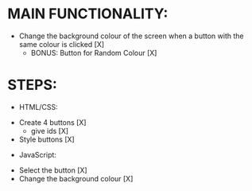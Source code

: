 # MAIN FUNCTIONALITY:

- Change the background colour of the screen when a button with the same colour is clicked [X]
  - BONUS: Button for Random Colour [X]

# STEPS:

- HTML/CSS:

* Create 4 buttons [X]
  - give ids [X]
* Style buttons [X]

- JavaScript:

* Select the button [X]
* Change the background colour [X]
